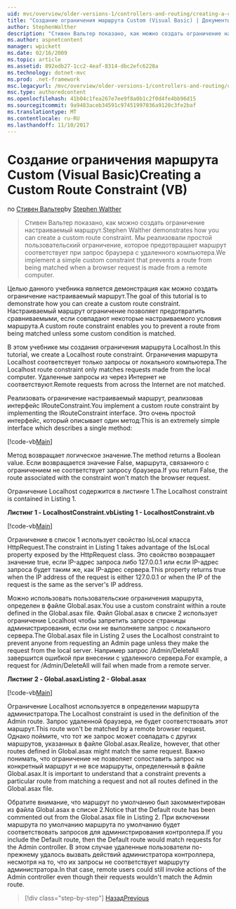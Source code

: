 ```yaml
---
uid: mvc/overview/older-versions-1/controllers-and-routing/creating-a-custom-route-constraint-vb
title: "Создание ограничения маршрута Custom (Visual Basic) | Документы Microsoft"
author: StephenWalther
description: "Стивен Вальтер показано, как можно создать ограничение настраиваемый маршрут. Мы реализуем простой пользовательский ограничение, которое блокирует маршрут соответствует w..."
ms.author: aspnetcontent
manager: wpickett
ms.date: 02/16/2009
ms.topic: article
ms.assetid: 892edb27-1cc2-4eaf-8314-dbc2efc6228a
ms.technology: dotnet-mvc
ms.prod: .net-framework
msc.legacyurl: /mvc/overview/older-versions-1/controllers-and-routing/creating-a-custom-route-constraint-vb
msc.type: authoredcontent
ms.openlocfilehash: 41b04c1fea267e7ee9f8a0b1c2f0d4fe4bb96d15
ms.sourcegitcommit: 9a9483aceb34591c97451997036a9120c3fe2baf
ms.translationtype: MT
ms.contentlocale: ru-RU
ms.lasthandoff: 11/10/2017
---
```

<a name="creating-a-custom-route-constraint-vb"></a><span data-ttu-id="3dbe4-104">Создание ограничения маршрута Custom (Visual Basic)</span><span class="sxs-lookup"><span data-stu-id="3dbe4-104">Creating a Custom Route Constraint (VB)</span></span>
====================
<span data-ttu-id="3dbe4-105">по [Стивен Вальтер](https://github.com/StephenWalther)</span><span class="sxs-lookup"><span data-stu-id="3dbe4-105">by [Stephen Walther](https://github.com/StephenWalther)</span></span>

> <span data-ttu-id="3dbe4-106">Стивен Вальтер показано, как можно создать ограничение настраиваемый маршрут.</span><span class="sxs-lookup"><span data-stu-id="3dbe4-106">Stephen Walther demonstrates how you can create a custom route constraint.</span></span> <span data-ttu-id="3dbe4-107">Мы реализовали простой пользовательский ограничение, которое предотвращает маршрут соответствует при запрос браузера с удаленного компьютера.</span><span class="sxs-lookup"><span data-stu-id="3dbe4-107">We implement a simple custom constraint that prevents a route from being matched when a browser request is made from a remote computer.</span></span>


<span data-ttu-id="3dbe4-108">Целью данного учебника является демонстрация как можно создать ограничение настраиваемый маршрут.</span><span class="sxs-lookup"><span data-stu-id="3dbe4-108">The goal of this tutorial is to demonstrate how you can create a custom route constraint.</span></span> <span data-ttu-id="3dbe4-109">Настраиваемый маршрут ограничение позволяет предотвратить сравниваемыми, если совпадают некоторые настраиваемого условия маршрута.</span><span class="sxs-lookup"><span data-stu-id="3dbe4-109">A custom route constraint enables you to prevent a route from being matched unless some custom condition is matched.</span></span>

<span data-ttu-id="3dbe4-110">В этом учебнике мы создания ограничения маршрута Localhost.</span><span class="sxs-lookup"><span data-stu-id="3dbe4-110">In this tutorial, we create a Localhost route constraint.</span></span> <span data-ttu-id="3dbe4-111">Ограничения маршрута Localhost соответствует только запросы от локального компьютера.</span><span class="sxs-lookup"><span data-stu-id="3dbe4-111">The Localhost route constraint only matches requests made from the local computer.</span></span> <span data-ttu-id="3dbe4-112">Удаленные запросы из через Интернет не соответствуют.</span><span class="sxs-lookup"><span data-stu-id="3dbe4-112">Remote requests from across the Internet are not matched.</span></span>

<span data-ttu-id="3dbe4-113">Реализовать ограничение настраиваемый маршрут, реализовав интерфейс IRouteConstraint.</span><span class="sxs-lookup"><span data-stu-id="3dbe4-113">You implement a custom route constraint by implementing the IRouteConstraint interface.</span></span> <span data-ttu-id="3dbe4-114">Это очень простой интерфейс, который описывает один метод:</span><span class="sxs-lookup"><span data-stu-id="3dbe4-114">This is an extremely simple interface which describes a single method:</span></span>

[!code-vb[Main](creating-a-custom-route-constraint-vb/samples/sample1.vb)]

<span data-ttu-id="3dbe4-115">Метод возвращает логическое значение.</span><span class="sxs-lookup"><span data-stu-id="3dbe4-115">The method returns a Boolean value.</span></span> <span data-ttu-id="3dbe4-116">Если возвращается значение False, маршрута, связанного с ограничением не соответствует запросу браузера.</span><span class="sxs-lookup"><span data-stu-id="3dbe4-116">If you return False, the route associated with the constraint won't match the browser request.</span></span>

<span data-ttu-id="3dbe4-117">Ограничение Localhost содержится в листинге 1.</span><span class="sxs-lookup"><span data-stu-id="3dbe4-117">The Localhost constraint is contained in Listing 1.</span></span>

<span data-ttu-id="3dbe4-118">**Листинг 1 - LocalhostConstraint.vb**</span><span class="sxs-lookup"><span data-stu-id="3dbe4-118">**Listing 1 - LocalhostConstraint.vb**</span></span>

[!code-vb[Main](creating-a-custom-route-constraint-vb/samples/sample2.vb)]

<span data-ttu-id="3dbe4-119">Ограничение в список 1 использует свойство IsLocal класса HttpRequest.</span><span class="sxs-lookup"><span data-stu-id="3dbe4-119">The constraint in Listing 1 takes advantage of the IsLocal property exposed by the HttpRequest class.</span></span> <span data-ttu-id="3dbe4-120">Это свойство возвращает значение true, если IP-адрес запроса либо 127.0.0.1 или если IP-адрес запроса будет таким же, как IP-адрес сервера.</span><span class="sxs-lookup"><span data-stu-id="3dbe4-120">This property returns true when the IP address of the request is either 127.0.0.1 or when the IP of the request is the same as the server's IP address.</span></span>

<span data-ttu-id="3dbe4-121">Можно использовать пользовательские ограничения маршрута, определен в файле Global.asax.</span><span class="sxs-lookup"><span data-stu-id="3dbe4-121">You use a custom constraint within a route defined in the Global.asax file.</span></span> <span data-ttu-id="3dbe4-122">Файл Global.asax в списке 2 использует ограничение Localhost чтобы запретить запросе страницы администрирования, если они не выполняете запрос с локального сервера.</span><span class="sxs-lookup"><span data-stu-id="3dbe4-122">The Global.asax file in Listing 2 uses the Localhost constraint to prevent anyone from requesting an Admin page unless they make the request from the local server.</span></span> <span data-ttu-id="3dbe4-123">Например запрос /Admin/DeleteAll завершится ошибкой при внесении с удаленного сервера.</span><span class="sxs-lookup"><span data-stu-id="3dbe4-123">For example, a request for /Admin/DeleteAll will fail when made from a remote server.</span></span>

<span data-ttu-id="3dbe4-124">**Листинг 2 - Global.asax**</span><span class="sxs-lookup"><span data-stu-id="3dbe4-124">**Listing 2 - Global.asax**</span></span>

[!code-vb[Main](creating-a-custom-route-constraint-vb/samples/sample3.vb)]

<span data-ttu-id="3dbe4-125">Ограничение Localhost используется в определении маршрута администратора.</span><span class="sxs-lookup"><span data-stu-id="3dbe4-125">The Localhost constraint is used in the definition of the Admin route.</span></span> <span data-ttu-id="3dbe4-126">Запрос удаленной браузера, не будет соответствовать этот маршрут.</span><span class="sxs-lookup"><span data-stu-id="3dbe4-126">This route won't be matched by a remote browser request.</span></span> <span data-ttu-id="3dbe4-127">Однако поймите, что тот же запрос может совпадать с других маршрутов, указанных в файле Global.asax.</span><span class="sxs-lookup"><span data-stu-id="3dbe4-127">Realize, however, that other routes defined in Global.asax might match the same request.</span></span> <span data-ttu-id="3dbe4-128">Важно понимать, что ограничение не позволяет сопоставить запрос на конкретный маршрут и не все маршруты, определенный в файле Global.asax.</span><span class="sxs-lookup"><span data-stu-id="3dbe4-128">It is important to understand that a constraint prevents a particular route from matching a request and not all routes defined in the Global.asax file.</span></span>

<span data-ttu-id="3dbe4-129">Обратите внимание, что маршрут по умолчанию был закомментирован из файла Global.asax в списке 2.</span><span class="sxs-lookup"><span data-stu-id="3dbe4-129">Notice that the Default route has been commented out from the Global.asax file in Listing 2.</span></span> <span data-ttu-id="3dbe4-130">При включении маршрута по умолчанию маршрута по умолчанию будет соответствовать запросов для администрирования контроллера.</span><span class="sxs-lookup"><span data-stu-id="3dbe4-130">If you include the Default route, then the Default route would match requests for the Admin controller.</span></span> <span data-ttu-id="3dbe4-131">В этом случае удаленные пользователи по-прежнему удалось вызвать действий администратора контроллера, несмотря на то, что их запросы не соответствует маршруту администратора.</span><span class="sxs-lookup"><span data-stu-id="3dbe4-131">In that case, remote users could still invoke actions of the Admin controller even though their requests wouldn't match the Admin route.</span></span>

>[!div class="step-by-step"]
[<span data-ttu-id="3dbe4-132">Назад</span><span class="sxs-lookup"><span data-stu-id="3dbe4-132">Previous</span></span>](creating-a-route-constraint-vb.md)
